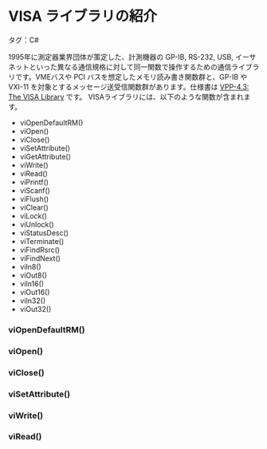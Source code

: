 # VISA ライブラリの紹介
タグ：C#

1995年に測定器業界団体が策定した、計測機器の GP-IB, RS-232, USB, イーサネットといった異なる通信規格に対して同一関数で操作するための通信ライブラリです。VMEバスや PCI バスを想定したメモリ読み書き関数群と、GP-IB や VXI-11 を対象とするメッセージ送受信関数群があります。仕様書は [VPP-4.3: The VISA Library](https://www.ivifoundation.org/specifications/) です。
VISAライブラリには、以下のような関数が含まれます。

- viOpenDefaultRM()
- viOpen()
- viClose()
- viSetAttribute()
- viGetAttribute()
- viWrite()
- viRead()
- viPrintf()
- viScanf()
- viFlush()
- viClear()
- viLock()
- viUnlock()
- viStatusDesc()
- viTerminate()
- viFindRsrc()
- viFindNext()
- viIn8()
- viOut8()
- viIn16()
- viOut16()
- viIn32()
- viOut32()

### viOpenDefaultRM()
### viOpen()
### viClose()
### viSetAttribute()
### viWrite()
### viRead()
